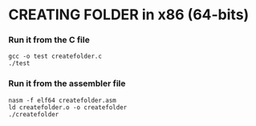 # CREATING FOLDER in x86 (64-bits)

### Run it from the C file
```
gcc -o test createfolder.c
./test
```

### Run it from the assembler file 
```
nasm -f elf64 createfolder.asm
ld createfolder.o -o createfolder
./createfolder
```

